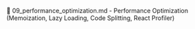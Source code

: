📄 09_performance_optimization.md - Performance Optimization (Memoization, Lazy Loading, Code Splitting, React Profiler)

